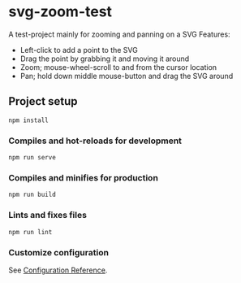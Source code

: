# svg-zoom-test

A test-project mainly for zooming and panning on a SVG
Features:
* Left-click to add a point to the SVG 
* Drag the point by grabbing it and moving it around
* Zoom; mouse-wheel-scroll to and from the cursor location
* Pan; hold down middle mouse-button and drag the SVG around 

## Project setup
```
npm install
```

### Compiles and hot-reloads for development
```
npm run serve
```

### Compiles and minifies for production
```
npm run build
```

### Lints and fixes files
```
npm run lint
```

### Customize configuration
See [Configuration Reference](https://cli.vuejs.org/config/).
